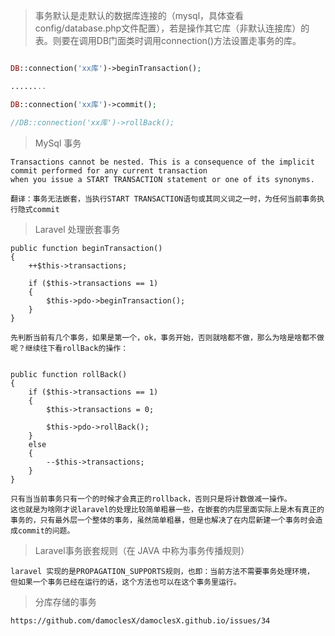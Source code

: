 >事务默认是走默认的数据库连接的（mysql，具体查看config/database.php文件配置），若是操作其它库（非默认连接库）的表。则要在调用DB门面类时调用connection()方法设置走事务的库。

```php

DB::connection('xx库')->beginTransaction();

........

DB::connection('xx库')->commit();

//DB::connection('xx库')->rollBack();

```

>MySql 事务
```
Transactions cannot be nested. This is a consequence of the implicit commit performed for any current transaction
when you issue a START TRANSACTION statement or one of its synonyms.

翻译：事务无法嵌套，当执行START TRANSACTION语句或其同义词之一时，为任何当前事务执行隐式commit
```

>Laravel 处理嵌套事务
```
public function beginTransaction()
{
    ++$this->transactions;

    if ($this->transactions == 1)
    {
        $this->pdo->beginTransaction();
    }
}

先判断当前有几个事务，如果是第一个，ok，事务开始，否则就啥都不做，那么为啥是啥都不做呢？继续往下看rollBack的操作：


public function rollBack()
{
    if ($this->transactions == 1)
    {
        $this->transactions = 0;

        $this->pdo->rollBack();
    }
    else
    {
        --$this->transactions;
    }
}

只有当当前事务只有一个的时候才会真正的rollback，否则只是将计数做减一操作。
这也就是为啥刚才说laravel的处理比较简单粗暴一些，在嵌套的内层里面实际上是木有真正的事务的，只有最外层一个整体的事务，虽然简单粗暴，但是也解决了在内层新建一个事务时会造成commit的问题。
```

>Laravel事务嵌套规则（在 JAVA 中称为事务传播规则）
```
laravel 实现的是PROPAGATION_SUPPORTS规则，也即：当前方法不需要事务处理环境，
但如果一个事务已经在运行的话，这个方法也可以在这个事务里运行。
```

>分库存储的事务
```
https://github.com/damoclesX/damoclesX.github.io/issues/34
```
